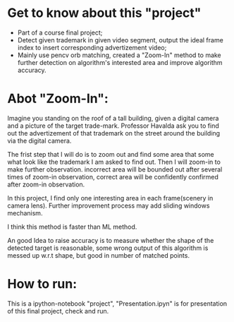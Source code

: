 # Get to know about this "project"
* Part of a course final project;
* Detect given trademark in given video segment, output the ideal frame index to insert corresponding advertizement video;
* Mainly use pencv orb matching, created a "Zoom-In" method to make further  detection on algorithm's interested area and improve algorithm accuracy.

# Abot "Zoom-In":
Imagine you standing on the roof of a tall building, given a digital camera and a picture of the target trade-mark. Professor Havalda ask you to find out the advertizement of that trademark on the street around the building via the digital camera.

The frist step that I will do is to zoom out and find some area that some what look like the trademark I am asked to find out. Then I will zoom-in to make further observation. incorrect area will be bounded out after several times of zoom-in observation, correct area will be confidently confirmed after zoom-in observation.

In this project, I find only one interesting area in each frame(scenery in camera lens). Further improvement process may add sliding windows mechanism.

I think this method is faster than ML method.

An good Idea to raise accuracy is to measure whether the shape of the detected target is reasonable, some wrong output of this algorithm is messed up w.r.t shape, but good in number of matched points. 

# How to run:
This is a ipython-notebook "project", "Presentation.ipyn" is for presentation of this final project, check and run. 
